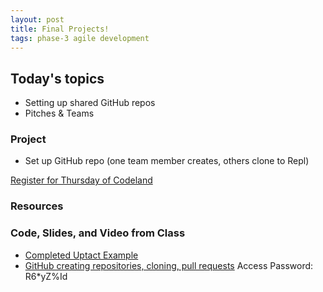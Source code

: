 ```yaml
---
layout: post
title: Final Projects!
tags: phase-3 agile development
---
```


## Today's topics

- Setting up shared GitHub repos
- Pitches & Teams

### Project
 - Set up GitHub repo (one team member creates, others clone to Repl)

[Register for Thursday of Codeland](https://codelandconf.com/#tickets)

### Resources

### Code, Slides, and Video from Class
* [Completed Uptact Example](https://repl.it/@RebeccaConley/django-uptact)
* [GitHub creating repositories, cloning, pull requests](https://us02web.zoom.us/rec/share/-elkELvx-nNOZ6ec-H3lYao7DK_jaaa80CVMrPMEyE9wljxQO8lJfLcC5SaYH8zi) Access Password: R6*yZ%Id
